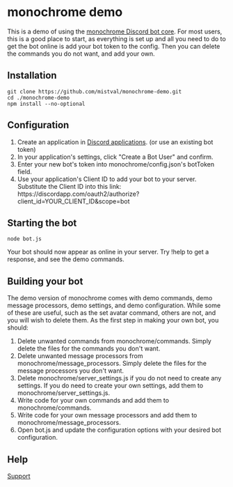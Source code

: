 # monochrome demo
This is a demo of using the [monochrome Discord bot core](https://www.npmjs.com/package/monochrome-bot). For most users, this is a good place to start, as everything is set up and all you need to do to get the bot online is add your bot token to the config. Then you can delete the commands you do not want, and add your own.

## Installation
```
git clone https://github.com/mistval/monochrome-demo.git
cd ./monochrome-demo
npm install --no-optional
```
## Configuration
<ol>
<li>Create an application in <a href='https://discordapp.com/developers/applications/me'>Discord applications</a>. (or use an existing bot token)</li>
<li>In your application's settings, click "Create a Bot User" and confirm.
<li>Enter your new bot's token into monochrome/config.json's botToken field.</li>
<li>Use your application's Client ID to add your bot to your server. Substitute the Client ID into this link: https://discordapp.com/oauth2/authorize?client_id=YOUR_CLIENT_ID&scope=bot</li>
</ol>

## Starting the bot
```
node bot.js
```

Your bot should now appear as online in your server. Try !help to get a response, and see the demo commands.
## Building your bot
The demo version of monochrome comes with demo commands, demo message processors, demo settings, and demo configuration. While some of these are useful, such as the set avatar command, others are not, and you will wish to delete them. As the first step in making your own bot, you should:

<ol>
<li>Delete unwanted commands from monochrome/commands. Simply delete the files for the commands you don't want.</li>
<li>Delete unwanted message processors from monochrome/message_processors. Simply delete the files for the message processors you don't want.</li>
<li>Delete monochrome/server_settings.js if you do not need to create any settings. If you do need to create your own settings, add them to monochrome/server_settings.js.</li>
<li>Write code for your own commands and add them to monochrome/commands.</li>
<li>Write code for your own message processors and add them to monochrome/message_processors.</li>
<li>Open bot.js and update the configuration options with your desired bot configuration.</li>
</ol>

## Help
[Support](https://discord.gg/f4Gkqku)
